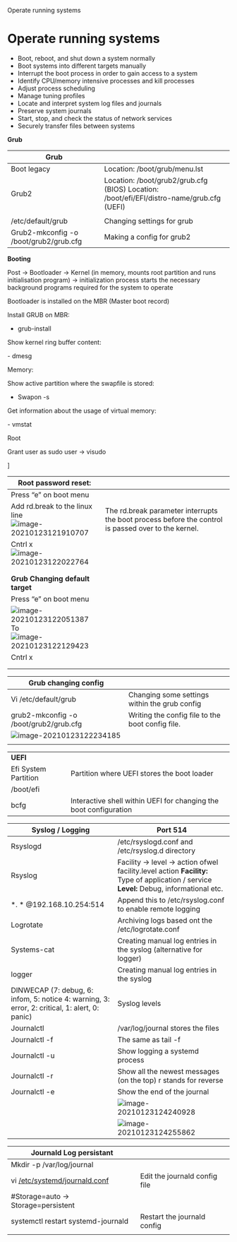 Operate running systems

# Operate running systems

- Boot, reboot, and shut down a system normally
- Boot systems into different targets manually
-  Interrupt the boot process in order to gain access to a system
-  Identify CPU/memory intensive processes and kill processes
-  Adjust process scheduling
- Manage tuning profiles
- Locate and interpret system log files and journals
- Preserve system journals
- Start, stop, and check the status of network services
- Securely transfer files between systems

**Grub**

| **Grub**                               |                                                              |
| -------------------------------------- | ------------------------------------------------------------ |
| Boot legacy                            | Location: /boot/grub/menu.lst                                |
| Grub2                                  | Location: /boot/grub2/grub.cfg (BIOS) Location: /boot/efi/EFI/distro-name/grub.cfg (UEFI) |
|                                        |                                                              |
| /etc/default/grub                      | Changing settings for grub                                   |
| Grub2-mkconfig -o /boot/grub2/grub.cfg | Making a config for grub2                                    |



**Booting**

Post -> Bootloader -> Kernel (in memory, mounts root partition and runs initialisation program) -> initialization process starts the necessary background programs required for the system to operate 

Bootloader is installed on the MBR (Master boot record) 

Install GRUB on MBR:

- grub-install 

Show kernel ring buffer content:

\- dmesg 



Memory:

Show active partition where the swapfile is stored:

- Swapon -s

Get information about the usage of virtual memory:

\- vmstat

Root 

Grant user as sudo user -> visudo 

]


| **Root password reset:**                                     |                                                              |
| ------------------------------------------------------------ | ------------------------------------------------------------ |
| Press “e” on boot menu                                       |                                                              |
| Add rd.break to the linux line   <br />![image-20210123121910707](images/RHCSA8_notes/image-20210123121910707.png) | The rd.break parameter interrupts the boot process before the control is passed over to the kernel. |
| Cntrl x<br />![image-20210123122022764](images/RHCSA8_notes/image-20210123122022764.png) |                                                              |
|                                                              |                                                              |
|                                                              |                                                              |
| **Grub Changing default target**                             |                                                              |
| Press “e” on boot menu                                       |                                                              |
| ![image-20210123122051387](images/RHCSA8_notes/image-20210123122051387.png) <br />To <br />![image-20210123122129423](images/RHCSA8_notes/image-20210123122129423.png) |                                                              |
| Cntrl x                                                      |                                                              |
|                                                              |                                                              |
|                                                              |                                                              |

| **Grub changing config**                                     |                                                  |
| ------------------------------------------------------------ | ------------------------------------------------ |
| Vi /etc/default/grub                                         | Changing some settings within the grub config    |
| grub2-mkconfig -o /boot/grub2/grub.cfg                       | Writing the config file to the boot config file. |
| ![image-20210123122234185](images/RHCSA8_notes/image-20210123122234185.png) |                                                  |
|                                                              |                                                  |


|                      |                                                              |
| -------------------- | ------------------------------------------------------------ |
| **UEFI**             |                                                              |
| Efi System Partition | Partition where UEFI stores the boot loader                  |
| /boot/efi            |                                                              |
| bcfg                 | Interactive shell within UEFI for changing the boot configuration |


| **Syslog / Logging**                                         | **Port 514**                                                 |
| ------------------------------------------------------------ | ------------------------------------------------------------ |
| Rsyslogd                                                     | /etc/rsyslogd.conf and /etc/rsyslog.d directory              |
| Rsyslog                                                      | Facility -> level -> action ofwel facility.level action   **Facility:** Type of application / service **Level:** Debug, informational etc. |
| *. * @192.168.10.254:514                                     | Append this to /etc/rsyslog.conf to enable remote logging    |
| Logrotate                                                    | Archiving logs based ont the /etc/logrotate.conf             |
| Systems-cat                                                  | Creating manual log entries in the syslog (alternative for logger) |
| logger                                                       | Creating manual log entries in the syslog                    |
| DINWECAP (7: debug, 6: infom, 5: notice 4: warning, 3: error, 2: critical, 1: alert, 0: panic) | Syslog levels                                                |
| Journalctl                                                   | /var/log/journal stores the files                            |
| Journalctl -f                                                | The same as tail -f                                          |
| Journalctl -u <system d process>                             | Show logging a systemd process                               |
| Journalctl -r                                                | Show all the newest messages (on the top) r stands for reverse |
| Journalctl -e                                                | Show the end of the journal                                  |
|                                                              | ![image-20210123124240928](../../images/LPIC_notes/image-20210123124240928.png) |
|                                                              | ![image-20210123124255862](../../images/LPIC_notes/image-20210123124255862.png) |




| **Journald Log persistant**                                  |                               |
| ------------------------------------------------------------ | ----------------------------- |
| Mkdir -p /var/log/journal                                    |                               |
| vi  [/etc/systemd/journald.conf](https://www.freedesktop.org/software/systemd/man/journald.conf.html) | Edit the journald config file |
| #Storage=auto -> Storage=persistent                          |                               |
| systemctl restart systemd-journald                           | Restart the journald config   |
|                                                              |                               |





